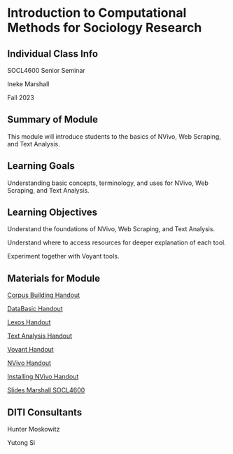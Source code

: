 # Introduction to Computational Methods for Sociology Research



## Individual Class Info
SOCL4600 Senior Seminar

Ineke Marshall

Fall 2023


## Summary of Module
This module will introduce students to the basics of NVivo, Web Scraping, and Text Analysis.


## Learning Goals
Understanding basic concepts, terminology, and uses for NVivo, Web Scraping, and Text Analysis.


## Learning Objectives
Understand the foundations of NVivo, Web Scraping, and Text Analysis.

Understand where to access resources for deeper explanation of each tool.

Experiment together with Voyant tools.


## Materials for Module
[Corpus Building Handout](https://github.com/NULabNortheastern/digitalassignmentshowcase/blob/master/handouts/text-analysis/Handout-Corpus_Building.pdf)

[DataBasic Handout](https://github.com/NULabNortheastern/digitalassignmentshowcase/blob/master/handouts/text-analysis/Handout-DataBasic_Suite.pdf)

[Lexos Handout](https://github.com/NULabNortheastern/digitalassignmentshowcase/blob/master/handouts/text-analysis/Handout-Lexos.pdf)

[Text Analysis Handout](https://github.com/NULabNortheastern/digitalassignmentshowcase/blob/master/handouts/text-analysis/Handout-Links_Resources.pdf)

[Voyant Handout](https://github.com/NULabNortheastern/digitalassignmentshowcase/blob/master/handouts/text-analysis/Handout-Voyant.pdf)

[NVivo Handout](https://github.com/NULabNortheastern/digitalassignmentshowcase/blob/master/handouts/coding_qualitative/Handout-NVivo.pdf)

[Installing NVivo Handout](https://github.com/NULabNortheastern/digitalassignmentshowcase/blob/master/handouts/coding_qualitative/Handout-Installing_NVivo.pdf)

[Slides Marshall SOCL4600](https://github.com/NULabNortheastern/digitalassignmentshowcase/blob/master/multi-domain-modules/sp23-marshall-socl4600-multi/Slides-Marshall.pdf)


## DITI Consultants
Hunter Moskowitz

Yutong Si
